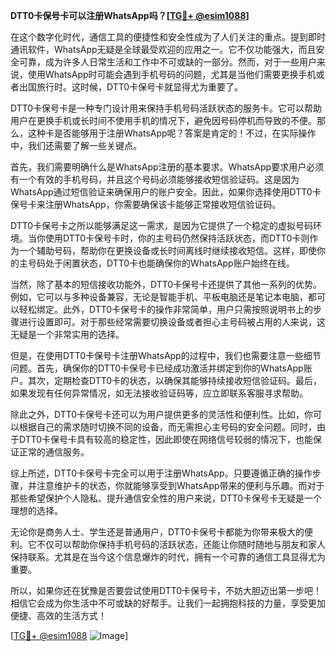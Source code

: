 **DTT0卡保号卡可以注册WhatsApp吗？[[TG💪+ @esim1088](https://t.me/s/esim1088)]**

在这个数字化时代，通信工具的便捷性和安全性成为了人们关注的重点。提到即时通讯软件，WhatsApp无疑是全球最受欢迎的应用之一。它不仅功能强大，而且安全可靠，成为许多人日常生活和工作中不可或缺的一部分。然而，对于一些用户来说，使用WhatsApp时可能会遇到手机号码的问题，尤其是当他们需要更换手机或者出国旅行时。这时候，DTT0卡保号卡就显得尤为重要了。

DTT0卡保号卡是一种专门设计用来保持手机号码活跃状态的服务卡。它可以帮助用户在更换手机或长时间不使用手机的情况下，避免因号码停机而导致的不便。那么，这种卡是否能够用于注册WhatsApp呢？答案是肯定的！不过，在实际操作中，我们还需要了解一些关键点。

首先，我们需要明确什么是WhatsApp注册的基本要求。WhatsApp要求用户必须有一个有效的手机号码，并且这个号码必须能够接收短信验证码。这是因为WhatsApp通过短信验证来确保用户的账户安全。因此，如果你选择使用DTT0卡保号卡来注册WhatsApp，你需要确保该卡能够正常接收短信验证码。

DTT0卡保号卡之所以能够满足这一需求，是因为它提供了一个稳定的虚拟号码环境。当你使用DTT0卡保号卡时，你的主号码仍然保持活跃状态，而DTT0卡则作为一个辅助号码，帮助你在更换设备或长时间离线时继续接收短信。这样，即使你的主号码处于闲置状态，DTT0卡也能确保你的WhatsApp账户始终在线。

当然，除了基本的短信接收功能外，DTT0卡保号卡还提供了其他一系列的优势。例如，它可以与多种设备兼容，无论是智能手机、平板电脑还是笔记本电脑，都可以轻松绑定。此外，DTT0卡保号卡的操作非常简单，用户只需按照说明书上的步骤进行设置即可。对于那些经常需要切换设备或者担心主号码被占用的人来说，这无疑是一个非常实用的选择。

但是，在使用DTT0卡保号卡注册WhatsApp的过程中，我们也需要注意一些细节问题。首先，确保你的DTT0卡保号卡已经成功激活并绑定到你的WhatsApp账户。其次，定期检查DTT0卡的状态，以确保其能够持续接收短信验证码。最后，如果发现有任何异常情况，如无法接收验证码等，应立即联系客服寻求帮助。

除此之外，DTT0卡保号卡还可以为用户提供更多的灵活性和便利性。比如，你可以根据自己的需求随时切换不同的设备，而无需担心主号码的安全问题。同时，由于DTT0卡保号卡具有较高的稳定性，因此即使在网络信号较弱的情况下，也能保证正常的通信服务。

综上所述，DTT0卡保号卡完全可以用于注册WhatsApp。只要遵循正确的操作步骤，并注意维护卡的状态，你就能够享受到WhatsApp带来的便利与乐趣。而对于那些希望保护个人隐私、提升通信安全性的用户来说，DTT0卡保号卡无疑是一个理想的选择。

无论你是商务人士、学生还是普通用户，DTT0卡保号卡都能为你带来极大的便利。它不仅可以帮助你保持手机号码的活跃状态，还能让你随时随地与朋友和家人保持联系。尤其是在当今这个信息爆炸的时代，拥有一个可靠的通信工具显得尤为重要。

所以，如果你还在犹豫是否要尝试使用DTT0卡保号卡，不妨大胆迈出第一步吧！相信它会成为你生活中不可或缺的好帮手。让我们一起拥抱科技的力量，享受更加便捷、高效的生活方式！

[[TG💪+ @esim1088](https://t.me/s/esim1088) ![Image](https://i.postimg.cc/4NQfJmqS/Snipaste-2025-05-13-00-14-12.png)]